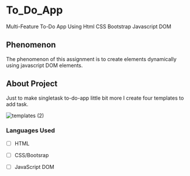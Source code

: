 # To_Do_App
Multi-Feature To-Do App Using Html CSS Bootstrap Javascript DOM

## Phenomenon
The phenomenon of this assignment is to create elements dynamically using javascript DOM elements.

## About Project
Just to make singletask to-do-app little bit more I create four templates to add task.

![templates (2)](https://user-images.githubusercontent.com/60398800/88577196-0fe00980-d060-11ea-9eb7-f69cb7cf0d33.PNG)

### Languages Used
* [ ] HTML 
* [ ] CSS/Bootsrap
* [ ] JavaScript DOM

